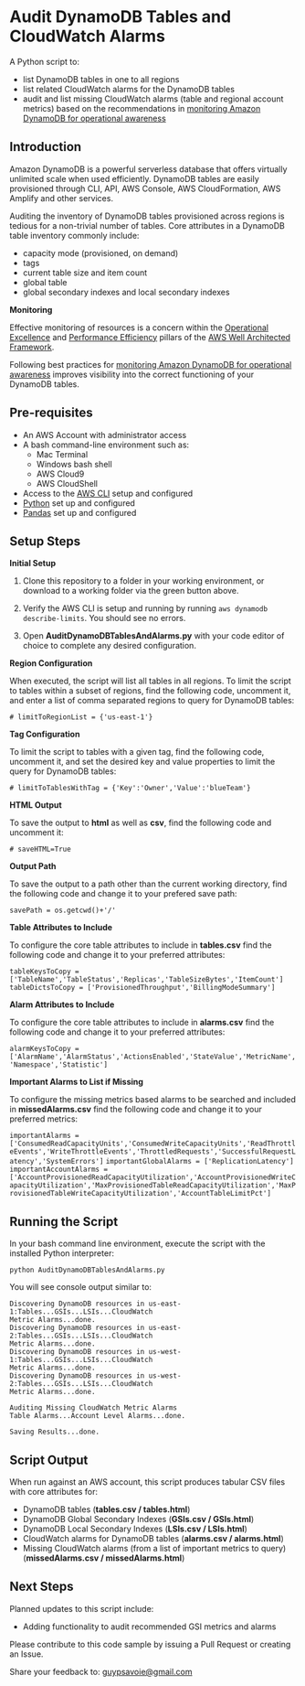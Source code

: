 
# Audit DynamoDB Tables and CloudWatch Alarms
 
A Python script to:

- list DynamoDB tables in one to all regions
- list related CloudWatch alarms for the DynamoDB tables
- audit and list missing CloudWatch alarms (table and regional account metrics)  based on the recommendations in [monitoring Amazon DynamoDB for operational awareness](https://aws.amazon.com/blogs/database/monitoring-amazon-dynamodb-for-operational-awareness/) 

## Introduction
 
Amazon DynamoDB is a powerful serverless database that offers virtually unlimited scale when used efficiently. DynamoDB tables are easily provisioned through CLI, API, AWS Console, AWS CloudFormation, AWS Amplify and other services.

Auditing the inventory of DynamoDB tables provisioned across regions is tedious for a non-trivial number of tables. Core attributes in a DynamoDB table inventory commonly include:
 - capacity mode (provisioned, on demand) 
 - tags
 - current table size and item count 
 - global table 
 - global secondary indexes and local secondary indexes

**Monitoring**

Effective monitoring of resources is a concern within the [Operational Excellence](https://docs.aws.amazon.com/wellarchitected/latest/operational-excellence-pillar) and [Performance Efficiency](https://docs.aws.amazon.com/wellarchitected/latest/performance-efficiency-pillar) pillars of the [AWS Well Architected Framework](https://aws.amazon.com/architecture/well-architected).

Following best practices for [monitoring Amazon DynamoDB for operational awareness](https://aws.amazon.com/blogs/database/monitoring-amazon-dynamodb-for-operational-awareness/) improves visibility into the correct functioning of your DynamoDB tables.

## Pre-requisites
  
* An AWS Account with administrator access
* A bash command-line environment such as:
	* Mac Terminal
	* Windows bash shell
	* AWS Cloud9
	* AWS CloudShell
* Access to the [AWS CLI](https://aws.amazon.com/cli/) setup and configured
* [Python](https://www.python.org/) set up and configured
* [Pandas](https://pandas.pydata.org/) set up and configured

## Setup Steps

**Initial Setup**

1. Clone this repository to a folder in your working environment, or download to a working folder via the green button above.

2. Verify the AWS CLI is setup and running by running ```aws dynamodb describe-limits```. You should see no errors.

3. Open **AuditDynamoDBTablesAndAlarms.py** with your code editor of choice to complete any desired configuration.

**Region Configuration**

When executed, the script will list all tables in all regions. To limit the script to tables within a subset of regions, find the following code, uncomment it, and enter a list of comma separated regions to query for DynamoDB tables:

```# limitToRegionList = {'us-east-1'}```

**Tag Configuration**	

To limit the script to tables with a given tag, find the following code, uncomment it, and set the desired key and value properties to limit the query for DynamoDB tables:

```# limitToTablesWithTag = {'Key':'Owner','Value':'blueTeam'}```

**HTML Output**

To save the output to **html** as well as **csv**, find the following code and uncomment it:

```# saveHTML=True```

**Output Path**

To save the output to a path other than the current working directory, find the following code and change it to your prefered save path:

```savePath = os.getcwd()+'/'```

**Table Attributes to Include**

To configure the core table attributes to include in **tables.csv** find the following code and change it to your preferred attributes:

```tableKeysToCopy = ['TableName','TableStatus','Replicas','TableSizeBytes','ItemCount']```
```tableDictsToCopy = ['ProvisionedThroughput','BillingModeSummary']```
 
 **Alarm Attributes to Include**
 
To configure the core table attributes to include in **alarms.csv** find the following code and change it to your preferred attributes:

 ```alarmKeysToCopy = ['AlarmName','AlarmStatus','ActionsEnabled','StateValue','MetricName','Namespace','Statistic']```

**Important Alarms to List if Missing**

To configure the missing metrics based alarms to be searched and included in **missedAlarms.csv** find the following code and change it to your preferred metrics:

```importantAlarms = ['ConsumedReadCapacityUnits','ConsumedWriteCapacityUnits','ReadThrottleEvents','WriteThrottleEvents','ThrottledRequests','SuccessfulRequestLatency','SystemErrors']```
```importantGlobalAlarms = ['ReplicationLatency']```
```importantAccountAlarms = ['AccountProvisionedReadCapacityUtilization','AccountProvisionedWriteCapacityUtilization','MaxProvisionedTableReadCapacityUtilization','MaxProvisionedTableWriteCapacityUtilization','AccountTableLimitPct']```


 ## Running the Script
 
In your bash command line environment, execute the script with the installed Python interpreter:

```console
python AuditDynamoDBTablesAndAlarms.py
```

You will see console output similar to:

```console
Discovering DynamoDB resources in us-east-1:Tables...GSIs...LSIs...CloudWatch 
Metric Alarms...done.
Discovering DynamoDB resources in us-east-2:Tables...GSIs...LSIs...CloudWatch
Metric Alarms...done.
Discovering DynamoDB resources in us-west-1:Tables...GSIs...LSIs...CloudWatch
Metric Alarms...done.
Discovering DynamoDB resources in us-west-2:Tables...GSIs...LSIs...CloudWatch
Metric Alarms...done.

Auditing Missing CloudWatch Metric Alarms
Table Alarms...Account Level Alarms...done.

Saving Results...done.
```

 ## Script Output
 
When run against an AWS account, this script produces tabular CSV files with core attributes for:

- DynamoDB tables (**tables.csv / tables.html**)
- DynamoDB Global Secondary Indexes (**GSIs.csv / GSIs.html**)
- DynamoDB Local Secondary Indexes (**LSIs.csv / LSIs.html**)
- CloudWatch alarms for DynamoDB tables (**alarms.csv / alarms.html**)
- Missing CloudWatch alarms (from a list of important metrics to query) (**missedAlarms.csv / missedAlarms.html**)

## Next Steps

Planned updates to this script include:
- Adding functionality to audit recommended GSI metrics and alarms 

Please contribute to this code sample by issuing a Pull Request or creating an Issue.

Share your feedback to: guypsavoie@gmail.com
